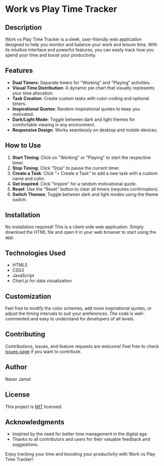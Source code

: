 # Work vs Play Time Tracker

## Description
Work vs Play Time Tracker is a sleek, user-friendly web application designed to help you monitor and balance your work and leisure time. With its intuitive interface and powerful features, you can easily track how you spend your time and boost your productivity.

## Features
- **Dual Timers**: Separate timers for "Working" and "Playing" activities.
- **Visual Time Distribution**: A dynamic pie chart that visually represents your time allocation.
- **Task Creation**: Create custom tasks with color-coding and optional timers.
- **Inspirational Quotes**: Random inspirational quotes to keep you motivated.
- **Dark/Light Mode**: Toggle between dark and light themes for comfortable viewing in any environment.
- **Responsive Design**: Works seamlessly on desktop and mobile devices.

## How to Use
1. **Start Timing**: Click on "Working" or "Playing" to start the respective timer.
2. **Stop Timing**: Click "Stop" to pause the current timer.
3. **Create a Task**: Click "+ Create a Task" to add a new task with a custom name and color.
4. **Get Inspired**: Click "Inspire" for a random motivational quote.
5. **Reset**: Use the "Reset" button to clear all timers (requires confirmation).
6. **Switch Themes**: Toggle between dark and light modes using the theme switch.

## Installation
No installation required! This is a client-side web application. Simply download the HTML file and open it in your web browser to start using the app.

## Technologies Used
- HTML5
- CSS3
- JavaScript
- Chart.js for data visualization

## Customization
Feel free to modify the color schemes, add more inspirational quotes, or adjust the timing intervals to suit your preferences. The code is well-commented and easy to understand for developers of all levels.

## Contributing
Contributions, issues, and feature requests are welcome! Feel free to check [issues page](https://github.com/NaserJamal/stopwatch/issues) if you want to contribute.

## Author
Naser Jamal

## License
This project is [MIT](https://choosealicense.com/licenses/mit/) licensed.

## Acknowledgments
- Inspired by the need for better time management in the digital age.
- Thanks to all contributors and users for their valuable feedback and suggestions.

Enjoy tracking your time and boosting your productivity with Work vs Play Time Tracker!
